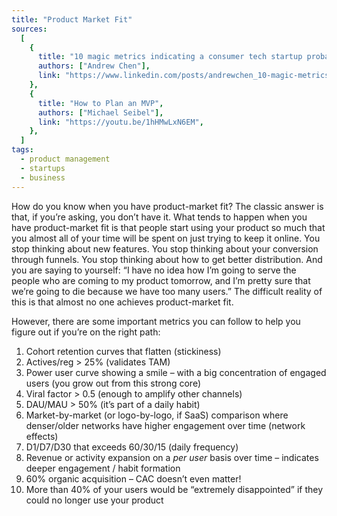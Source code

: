 ```yaml
---
title: "Product Market Fit"
sources:
  [
    {
      title: "10 magic metrics indicating a consumer tech startup probably has product/market fit:",
      authors: ["Andrew Chen"],
      link: "https://www.linkedin.com/posts/andrewchen_10-magic-metrics-indicating-a-consumer-tech-activity-6589957456548507648-tIsh/",
    },
    {
      title: "How to Plan an MVP",
      authors: ["Michael Seibel"],
      link: "https://youtu.be/1hHMwLxN6EM",
    },
  ]
tags:
  - product management
  - startups
  - business
---
```


How do you know when you have product-market fit? The classic answer is that, if you’re asking, you don’t have it. What tends to happen when you have product-market fit is that people start using your product so much that you almost all of your time will be spent on just trying to keep it online. You stop thinking about new features. You stop thinking about your conversion through funnels. You stop thinking about how to get better distribution. And you are saying to yourself: “I have no idea how I’m going to serve the people who are coming to my product tomorrow, and I’m pretty sure that we’re going to die because we have too many users.” The difficult reality of this is that almost no one achieves product-market fit.

However, there are some important metrics you can follow to help you figure out if you’re on the right path:

1. Cohort retention curves that flatten (stickiness)
2. Actives/reg > 25% (validates TAM)
3. Power user curve showing a smile – with a big concentration of engaged users (you grow out from this strong core)
4. Viral factor > 0.5 (enough to amplify other channels)
5. DAU/MAU > 50% (it’s part of a daily habit)
6. Market-by-market (or logo-by-logo, if SaaS) comparison where denser/older networks have higher engagement over time (network effects)
7. D1/D7/D30 that exceeds 60/30/15 (daily frequency)
8. Revenue or activity expansion on a _per user_ basis over time – indicates deeper engagement / habit formation
9. 60% organic acquisition – CAC doesn’t even matter!
10. More than 40% of your users would be “extremely disappointed” if they could no longer use your product
